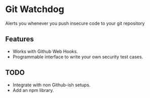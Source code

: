 # Git Watchdog

Alerts you whenever you push insecure code to your git repository

## Features
* Works with Github Web Hooks.
* Programmable interface to write your own security test cases.


## TODO
* Integrate with non Github-ish setups.
* Add an npm library.